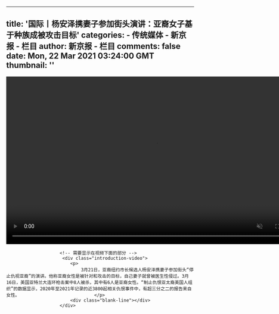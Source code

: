 
---
title: '国际丨杨安泽携妻子参加街头演讲：亚裔女子基于种族成被攻击目标'
categories: 
    - 传统媒体
    - 新京报 - 栏目
author: 新京报 - 栏目
comments: false
date: Mon, 22 Mar 2021 03:24:00 GMT
thumbnail: ''
---

<div>   
<video autoplay="autoplay" muted id="my-video" class="video-js vjs-big-play-centered" controls preload="auto" width="800" height="450" data-setup="&#123;"techOrder": ["flash", "html5"]&#125;">
                                <source src="//media.bjnews.com.cn/video/out/2021/03/22/5038019728744982030.m3u8" type="application/x-mpegURL">
                        </video>
                                                                                                 
                        
                        <!-- 需要显示在视频下面的部分 -->
                         <div class="introduction-video">
                            <p>
                                3月21日，亚裔纽约市长候选人杨安泽携妻子参加街头“停止仇视亚裔”的演讲。他称亚裔女性是被针对和攻击的目标，自己妻子就曾被医生性侵过。3月16日，美国亚特兰大连环枪击案中8人被杀，其中有6人是亚裔女性。“制止仇恨亚太裔美国人组织”的数据显示，2020年至2021年记录的近3800起相关仇恨事件中，有超三分之二的报告来自女性。                            </p>
                            <div class="blank-line"></div>
                        </div> 
                      
</div>
            